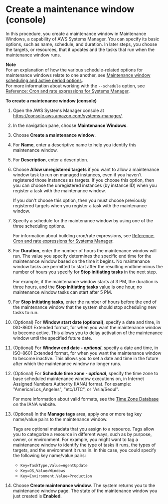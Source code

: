 # Create a maintenance window \(console\)<a name="sysman-maintenance-create-mw"></a>

In this procedure, you create a maintenance window in Maintenance Windows, a capability of AWS Systems Manager\. You can specify its basic options, such as name, schedule, and duration\. In later steps, you choose the targets, or resources, that it updates and the tasks that run when the maintenance window runs\.

**Note**  
For an explanation of how the various schedule\-related options for maintenance windows relate to one another, see [Maintenance window scheduling and active period options](maintenance-windows-schedule-options.md)\.  
For more information about working with the `--schedule` option, see [Reference: Cron and rate expressions for Systems Manager](reference-cron-and-rate-expressions.md)\.

**To create a maintenance window \(console\)**

1. Open the AWS Systems Manager console at [https://console\.aws\.amazon\.com/systems\-manager/](https://console.aws.amazon.com/systems-manager/)\.

1. In the navigation pane, choose **Maintenance Windows**\. 

1. Choose **Create a maintenance window**\.

1. For **Name**, enter a descriptive name to help you identify this maintenance window\.

1. For **Description**, enter a description\.

1. Choose **Allow unregistered targets** if you want to allow a maintenance window task to run on managed instances, even if you haven't registered those instances as targets\. If you choose this option, then you can choose the unregistered instances \(by instance ID\) when you register a task with the maintenance window\.

   If you don't choose this option, then you must choose previously registered targets when you register a task with the maintenance window\.

1. Specify a schedule for the maintenance window by using one of the three scheduling options\.

   For information about building cron/rate expressions, see [Reference: Cron and rate expressions for Systems Manager](reference-cron-and-rate-expressions.md)\.

1. For **Duration**, enter the number of hours the maintenance window will run\. The value you specify determines the specific end time for the maintenance window based on the time it begins\. No maintenance window tasks are permitted to start after the resulting endtime minus the number of hours you specify for **Stop initiating tasks** in the next step\.

   For example, if the maintenance window starts at 3 PM, the duration is three hours, and the **Stop initiating tasks** value is one hour, no maintenance window tasks can start after 5 PM\.

1. For **Stop initiating tasks**, enter the number of hours before the end of the maintenance window that the system should stop scheduling new tasks to run\.

1. \(Optional\) For **Window start date \(optional\)**, specify a date and time, in ISO\-8601 Extended format, for when you want the maintenance window to become active\. This allows you to delay activation of the maintenance window until the specified future date\.

1. \(Optional\) For **Window end date \- *optional***, specify a date and time, in ISO\-8601 Extended format, for when you want the maintenance window to become inactive\. This allows you to set a date and time in the future after which the maintenance window no longer runs\.

1. \(Optional\) For **Schedule time zone \- *optional***, specify the time zone to base scheduled maintenance window executions on, in Internet Assigned Numbers Authority \(IANA\) format\. For example: "America/Los\_Angeles", "etc/UTC", or "Asia/Seoul"\.

   For more information about valid formats, see the [Time Zone Database](https://www.iana.org/time-zones) on the IANA website\.

1. \(Optional\) In the **Manage tags** area, apply one or more tag key name/value pairs to the maintenance window\.

   Tags are optional metadata that you assign to a resource\. Tags allow you to categorize a resource in different ways, such as by purpose, owner, or environment\. For example, you might want to tag a maintenance window to identify the type of tasks it runs, the types of targets, and the environment it runs in\. In this case, you could specify the following key name/value pairs:
   + `Key=TaskType,Value=AgentUpdate`
   + `Key=OS,Value=Windows`
   + `Key=Environment,Value=Production`

1. Choose **Create maintenance window**\. The system returns you to the maintenance window page\. The state of the maintenance window you just created is **Enabled**\.